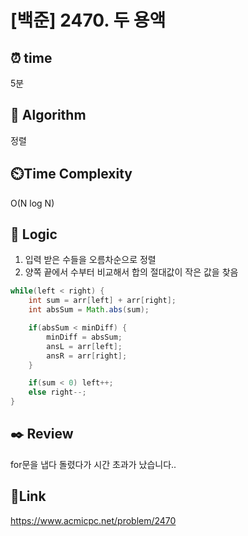 # [백준] 2470. 두 용액


## ⏰ **time**
5분

## :pushpin: **Algorithm**
정렬

## ⏲️**Time Complexity**
O(N log N)

## :round_pushpin: **Logic**
1. 입력 받은 수들을 오름차순으로 정렬
2. 양쪽 끝에서 수부터 비교해서 합의 절대값이 작은 값을 찾음

``` java
while(left < right) {
    int sum = arr[left] + arr[right];
    int absSum = Math.abs(sum);

    if(absSum < minDiff) {
        minDiff = absSum;
        ansL = arr[left];
        ansR = arr[right];
    }

    if(sum < 0) left++;
    else right--;
}
```


## :black_nib: **Review**
for문을 냅다 돌렸다가 시간 초과가 났습니다..

## 📡**Link**
https://www.acmicpc.net/problem/2470

